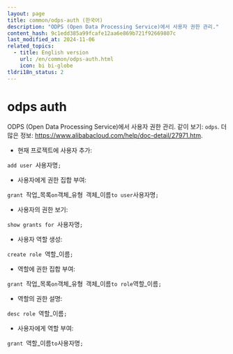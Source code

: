 ```yaml
---
layout: page
title: common/odps-auth (한국어)
description: "ODPS (Open Data Processing Service)에서 사용자 권한 관리."
content_hash: 9c1edd385a99fcafe12aa6e869b721f92669807c
last_modified_at: 2024-11-06
related_topics:
  - title: English version
    url: /en/common/odps-auth.html
    icon: bi bi-globe
tldri18n_status: 2
---
```

# odps auth

ODPS (Open Data Processing Service)에서 사용자 권한 관리.
같이 보기: `odps`.
더 많은 정보: <https://www.alibabacloud.com/help/doc-detail/27971.htm>.

- 현재 프로젝트에 사용자 추가:

`add user `<span class="tldr-var badge badge-pill bg-dark-lm bg-white-dm text-white-lm text-dark-dm font-weight-bold">사용자명</span>`;`

- 사용자에게 권한 집합 부여:

`grant `<span class="tldr-var badge badge-pill bg-dark-lm bg-white-dm text-white-lm text-dark-dm font-weight-bold">작업_목록</span>` on `<span class="tldr-var badge badge-pill bg-dark-lm bg-white-dm text-white-lm text-dark-dm font-weight-bold">객체_유형</span>` `<span class="tldr-var badge badge-pill bg-dark-lm bg-white-dm text-white-lm text-dark-dm font-weight-bold">객체_이름</span>` to user `<span class="tldr-var badge badge-pill bg-dark-lm bg-white-dm text-white-lm text-dark-dm font-weight-bold">사용자명</span>`;`

- 사용자의 권한 보기:

`show grants for `<span class="tldr-var badge badge-pill bg-dark-lm bg-white-dm text-white-lm text-dark-dm font-weight-bold">사용자명</span>`;`

- 사용자 역할 생성:

`create role `<span class="tldr-var badge badge-pill bg-dark-lm bg-white-dm text-white-lm text-dark-dm font-weight-bold">역할_이름</span>`;`

- 역할에 권한 집합 부여:

`grant `<span class="tldr-var badge badge-pill bg-dark-lm bg-white-dm text-white-lm text-dark-dm font-weight-bold">작업_목록</span>` on `<span class="tldr-var badge badge-pill bg-dark-lm bg-white-dm text-white-lm text-dark-dm font-weight-bold">객체_유형</span>` `<span class="tldr-var badge badge-pill bg-dark-lm bg-white-dm text-white-lm text-dark-dm font-weight-bold">객체_이름</span>` to role `<span class="tldr-var badge badge-pill bg-dark-lm bg-white-dm text-white-lm text-dark-dm font-weight-bold">역할_이름</span>`;`

- 역할의 권한 설명:

`desc role `<span class="tldr-var badge badge-pill bg-dark-lm bg-white-dm text-white-lm text-dark-dm font-weight-bold">역할_이름</span>`;`

- 사용자에게 역할 부여:

`grant `<span class="tldr-var badge badge-pill bg-dark-lm bg-white-dm text-white-lm text-dark-dm font-weight-bold">역할_이름</span>` to `<span class="tldr-var badge badge-pill bg-dark-lm bg-white-dm text-white-lm text-dark-dm font-weight-bold">사용자명</span>`;`
